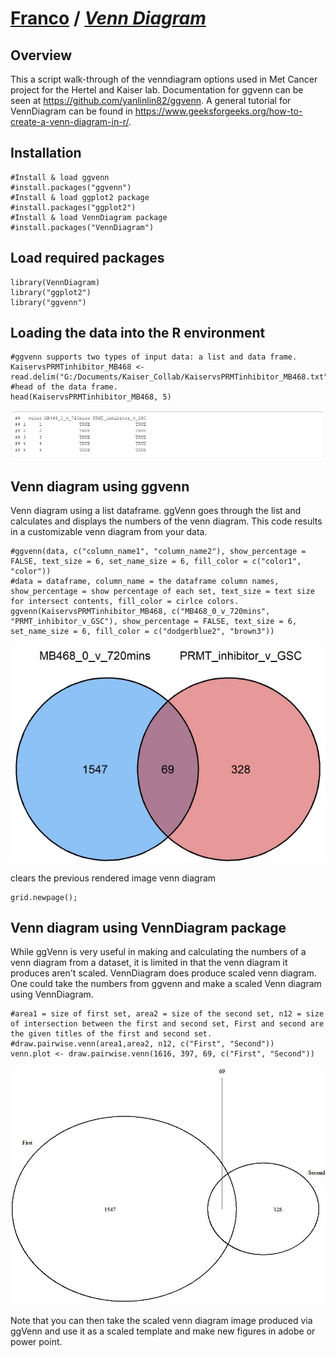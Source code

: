 # [Franco](https://github.com/altsplicer) / [***Venn Diagram***](https://altsplicer.github.io/Venn_Diagram_script/VD_script.html)

## Overview

This a script walk-through of the venndiagram options used in Met Cancer project for the Hertel and Kaiser lab.
Documentation for ggvenn can be seen at https://github.com/yanlinlin82/ggvenn.
A general tutorial for VennDiagram can be found in https://www.geeksforgeeks.org/how-to-create-a-venn-diagram-in-r/.

## Installation
```{r}
#Install & load ggvenn
#install.packages("ggvenn")
#Install & load ggplot2 package
#install.packages("ggplot2")
#Install & load VennDiagram package
#install.packages("VennDiagram")
```

## Load required packages
```{r}
library(VennDiagram)
library("ggplot2")
library("ggvenn")
```


## Loading the data into the R environment
```{r}
#ggvenn supports two types of input data: a list and data frame. 
KaiservsPRMTinhibitor_MB468 <- read.delim("G:/Documents/Kaiser_Collab/KaiservsPRMTinhibitor_MB468.txt")
#head of the data frame.
head(KaiservsPRMTinhibitor_MB468, 5)
```
[![.img/fig1.jpg](.img/fig1.jpg)](#nolink)

## Venn diagram using ggvenn
Venn diagram using a list dataframe.
ggVenn goes through the list and calculates and displays the numbers of the venn diagram.
This code results in a customizable venn diagram from your data.

```{r}
#ggvenn(data, c("column_name1", "column_name2"), show_percentage = FALSE, text_size = 6, set_name_size = 6, fill_color = c("color1", "color"))
#data = dataframe, column_name = the dataframe column names, show_percentage = show percentage of each set, text_size = text size for intersect contents, fill_color = cirlce colors.
ggvenn(KaiservsPRMTinhibitor_MB468, c("MB468_0_v_720mins", "PRMT_inhibitor_v_GSC"), show_percentage = FALSE, text_size = 6, set_name_size = 6, fill_color = c("dodgerblue2", "brown3"))

```
[![.img/fig2.jpg](.img/fig2.jpg)](#nolink)

clears the previous rendered image venn diagram
```{r}
grid.newpage();
```

## Venn diagram using VennDiagram package

While ggVenn is very useful in making and calculating the numbers of a venn diagram from a dataset, it is limited in that the venn diagram it produces aren't scaled.
VennDiagram does produce scaled venn diagram. One could take the numbers from ggvenn and make a scaled Venn diagram using VennDiagram.
```{r}
#area1 = size of first set, area2 = size of the second set, n12 = size of intersection between the first and second set, First and second are the given titles of the first and second set.
#draw.pairwise.venn(area1,area2, n12, c("First", "Second"))
venn.plot <- draw.pairwise.venn(1616, 397, 69, c("First", "Second"))
```
[![.img/fig3.jpg](.img/fig3.jpg)](#nolink)

Note that you can then take the scaled venn diagram image produced via ggVenn and use it as a scaled template and make new figures in adobe or power point. 
